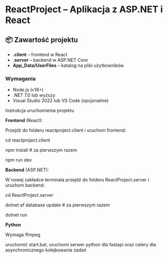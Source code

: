 # ReactProject – Aplikacja z ASP.NET i React

## 📦 Zawartość projektu

- **.client** – frontend w React
- **.server** – backend w ASP.NET Core
- **App_Data/UserFiles** – katalog na pliki użytkowników

### Wymagania

- Node.js (v18+)
- .NET 7.0 lub wyższy
- Visual Studio 2022 lub VS Code (opcjonalnie)


Instrukcja uruchomienia projektu

**Frontend** (React):

Przejdź do folderu  reactproject.client i uruchom frontend:

cd reactproject.client

npm install   # za pierwszym razem

npm run dev

 **Backend** (ASP.NET):

W nowej zakładce terminala przejdź do folderu ReactProject.server i uruchom backend:

cd ReactProject.server

dotnet ef database update   # za pierwszym razem

dotnet run

**Python**

Wymaga ffmpeg

uruchomić start.bat, uruchomi serwer python dla fastapi oraz celery dla asynchronicznego kolejkowania zadań